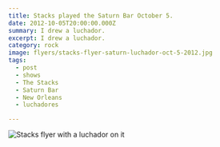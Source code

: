 ```yaml
---
title: Stacks played the Saturn Bar October 5.
date: 2012-10-05T20:00:00.000Z
summary: I drew a luchador.
excerpt: I drew a luchador.
category: rock
image: flyers/stacks-flyer-saturn-luchador-oct-5-2012.jpg
tags:
  - post
  - shows
  - The Stacks
  - Saturn Bar
  - New Orleans
  - luchadores

---
```


![Stacks flyer with a luchador on it](/static/img/flyers/stacks-flyer-saturn-luchador-oct-5-2012.jpg "Stacks flyer with a luchador on it")